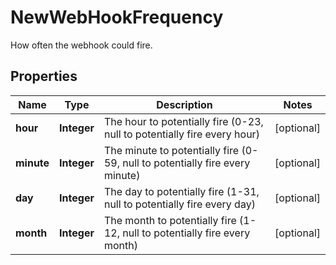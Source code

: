 

# NewWebHookFrequency

How often the webhook could fire.

## Properties

| Name | Type | Description | Notes |
|------------ | ------------- | ------------- | -------------|
|**hour** | **Integer** | The hour to potentially fire (0-23, null to potentially fire every hour) |  [optional] |
|**minute** | **Integer** | The minute to potentially fire (0-59, null to potentially fire every minute) |  [optional] |
|**day** | **Integer** | The day to potentially fire (1-31, null to potentially fire every day) |  [optional] |
|**month** | **Integer** | The month to potentially fire (1-12, null to potentially fire every month) |  [optional] |



